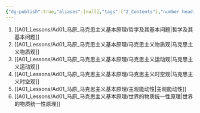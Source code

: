 ```yaml
---
{"dg-publish":true,"aliases":[null],"tags":["2_Contents"],"number headings":"auto, first-level 1, max 6, A.1.","Created-Date":"2024-01-08 11:18:38","Modified-Date":"2024-04-18 11:53:17","permalink":"/A01_Lessons/Ad01_马原_马克思主义基本原理/第一章 辩证唯物论/","dgPassFrontmatter":true}
---
```




1. [[A01_Lessons/Ad01_马原_马克思主义基本原理/哲学及其基本问题\|哲学及其基本问题]]
2. [[A01_Lessons/Ad01_马原_马克思主义基本原理/马克思主义物质观\|马克思主义物质观]]
3. [[A01_Lessons/Ad01_马原_马克思主义基本原理/马克思主义运动观\|马克思主义运动观]]
4. [[A01_Lessons/Ad01_马原_马克思主义基本原理/马克思主义时空观\|马克思主义时空观]]
5. [[A01_Lessons/Ad01_马原_马克思主义基本原理/主观能动性\|主观能动性]]
6. [[A01_Lessons/Ad01_马原_马克思主义基本原理/世界的物质统一性原理\|世界的物质统一性原理]]




